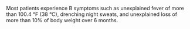 Most patients experience B symptoms such as unexplained fever of more than 100.4 °F (38 °C), drenching night sweats, and unexplained loss of more than 10% of body weight over 6 months.
